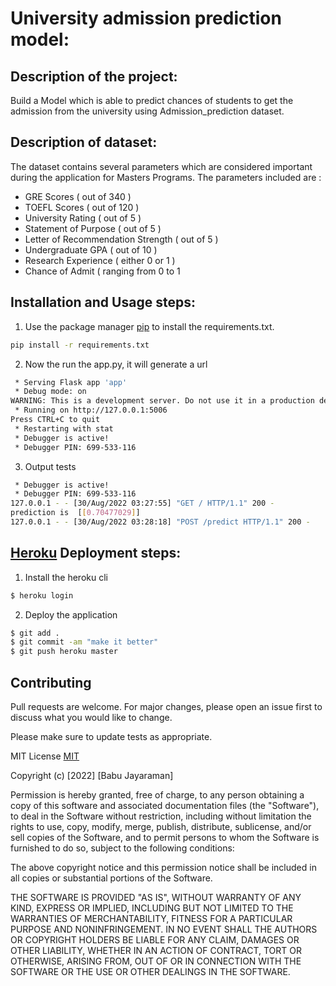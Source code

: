 # University admission prediction model:

## Description of the project:
Build a Model which is able to predict chances of students to get the admission from the university using Admission_prediction dataset.

## Description of dataset:
The dataset contains several parameters which are considered important during the application for Masters Programs. The parameters included are :

- GRE Scores ( out of 340 )
- TOEFL Scores ( out of 120 )
- University Rating ( out of 5 )
- Statement of Purpose ( out of 5 )
- Letter of Recommendation Strength ( out of 5 )
- Undergraduate GPA ( out of 10 )
- Research Experience ( either 0 or 1 )
- Chance of Admit ( ranging from 0 to 1 

## Installation and Usage steps:

1. Use the package manager [pip](https://pip.pypa.io/en/stable/) to install the requirements.txt.

```bash
pip install -r requirements.txt
```

2. Now the run the app.py, it will generate a url

```bash
 * Serving Flask app 'app'
 * Debug mode: on
WARNING: This is a development server. Do not use it in a production deployment. Use a production WSGI server instead.
 * Running on http://127.0.0.1:5006
Press CTRL+C to quit
 * Restarting with stat
 * Debugger is active!
 * Debugger PIN: 699-533-116
```

3. Output tests

```bash
 * Debugger is active!
 * Debugger PIN: 699-533-116
127.0.0.1 - - [30/Aug/2022 03:27:55] "GET / HTTP/1.1" 200 -
prediction is  [[0.70477029]]
127.0.0.1 - - [30/Aug/2022 03:28:18] "POST /predict HTTP/1.1" 200 -
```


## [Heroku](https://www.heroku.com) Deployment steps:

1. Install the heroku cli

```bash
$ heroku login
```

2. Deploy the application 

```bash
$ git add .
$ git commit -am "make it better"
$ git push heroku master
```

## Contributing
Pull requests are welcome. For major changes, please open an issue first to discuss what you would like to change.

Please make sure to update tests as appropriate.


MIT License [MIT](https://choosealicense.com/licenses/mit/)

Copyright (c) [2022] [Babu Jayaraman]

Permission is hereby granted, free of charge, to any person obtaining a copy
of this software and associated documentation files (the "Software"), to deal
in the Software without restriction, including without limitation the rights
to use, copy, modify, merge, publish, distribute, sublicense, and/or sell
copies of the Software, and to permit persons to whom the Software is
furnished to do so, subject to the following conditions:

The above copyright notice and this permission notice shall be included in all
copies or substantial portions of the Software.

THE SOFTWARE IS PROVIDED "AS IS", WITHOUT WARRANTY OF ANY KIND, EXPRESS OR
IMPLIED, INCLUDING BUT NOT LIMITED TO THE WARRANTIES OF MERCHANTABILITY,
FITNESS FOR A PARTICULAR PURPOSE AND NONINFRINGEMENT. IN NO EVENT SHALL THE
AUTHORS OR COPYRIGHT HOLDERS BE LIABLE FOR ANY CLAIM, DAMAGES OR OTHER
LIABILITY, WHETHER IN AN ACTION OF CONTRACT, TORT OR OTHERWISE, ARISING FROM,
OUT OF OR IN CONNECTION WITH THE SOFTWARE OR THE USE OR OTHER DEALINGS IN THE
SOFTWARE.
